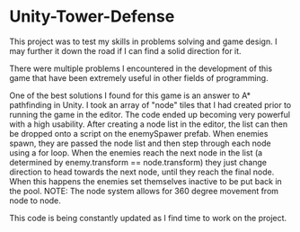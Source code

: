 # Unity-Tower-Defense
This project was to test my skills in problems solving and game design. I may further it down the road if I can find a solid direction for it. 

There were multiple problems I encountered in the development of this game that have been extremely useful in other fields of programming. 

One of the best solutions I found for this game is an answer to A* pathfinding in Unity. I took an array of "node" tiles that I had created prior to running the game in the editor. The code ended up becoming very powerful with a high usability. After creating a node list in the editor, the list can then be dropped onto a script on the enemySpawer prefab. When enemies spawn, they are passed the node list and then step through each node using a for loop. When the enemies reach the next node in the list (a determined by enemy.transform == node.transform) they just change direction to head towards the next node, until they reach the final node. When this happens the enemies set themselves inactive to be put back in the pool. 
NOTE: The node system allows for 360 degree movement from node to node. 

This code is being constantly updated as I find time to work on the project.
